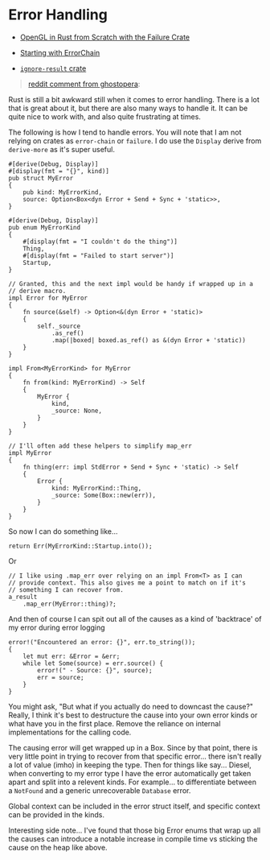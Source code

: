 # Error Handling

* [OpenGL in Rust from Scratch with the Failure Crate](https://nercury.github.io/rust/opengl/tutorial/2018/02/15/opengl-in-rust-from-scratch-08-failure.html)

* [Starting with ErrorChain](https://brson.github.io/2016/11/30/starting-with-error-chain)

* [`ignore-result` crate](https://neosmart.net/blog/2018/rust-ignore-result/)


> [reddit comment from ghostopera](https://www.reddit.com/r/rust/comments/a9wbs8/comment/ecnosdi/?st=JQ6PFPK9&sh=9214a765):

Rust is still a bit awkward still when it comes to error handling. There is a lot that is great about it, but there are also many ways to handle it. It can be quite nice to work with, and also quite frustrating at times.

The following is how I tend to handle errors. You will note that I am not relying on crates as `error-chain` or `failure`. I do use the `Display` derive from `derive-more` as it's super useful.
```
#[derive(Debug, Display)]
#[display(fmt = "{}", kind)]
pub struct MyError
{
    pub kind: MyErrorKind,
    source: Option<Box<dyn Error + Send + Sync + 'static>>,
}

#[derive(Debug, Display)]
pub enum MyErrorKind
{
    #[display(fmt = "I couldn't do the thing")]
    Thing,
    #[display(fmt = "Failed to start server")]
    Startup,
}

// Granted, this and the next impl would be handy if wrapped up in a 
// derive macro.
impl Error for MyError
{
    fn source(&self) -> Option<&(dyn Error + 'static)>
    {
        self._source
            .as_ref()
            .map(|boxed| boxed.as_ref() as &(dyn Error + 'static))
    }
}

impl From<MyErrorKind> for MyError
{
    fn from(kind: MyErrorKind) -> Self
    {
        MyError {
            kind,
            _source: None,
        }
    }
}

// I'll often add these helpers to simplify map_err
impl MyError 
{
    fn thing(err: impl StdError + Send + Sync + 'static) -> Self
    {
        Error {
            kind: MyErrorKind::Thing,
            _source: Some(Box::new(err)),
        }
    }
}
```

So now I can do something like...

```
return Err(MyErrorKind::Startup.into());
```

Or

```
// I like using .map_err over relying on an impl From<T> as I can 
// provide context. This also gives me a point to match on if it's
// something I can recover from.
a_result
    .map_err(MyError::thing)?;
```

And then of course I can spit out all of the causes as a kind of 'backtrace' of my error during error logging

```
error!("Encountered an error: {}", err.to_string());
{
    let mut err: &Error = &err;
    while let Some(source) = err.source() {
        error!(" - Source: {}", source);
        err = source;
    }
}
```

You might ask, "But what if you actually do need to downcast the cause?" Really, I think it's best to destructure the cause into your own error kinds or what have you in the first place. Remove the reliance on internal implementations for the calling code.

The causing error will get wrapped up in a Box. Since by that point, there is very little point in trying to recover from that specific error... there isn't really a lot of value (imho) in keeping the type. Then for things like say... Diesel, when converting to my error type I have the error automatically get taken apart and split into a relevent kinds.  For example... to differentiate between a `NotFound` and a generic unrecoverable `Database` error.

Global context can be included in the error struct itself, and specific context can be provided in the kinds.

Interesting side note... I've found that those big Error enums that wrap up all the causes can introduce a notable increase in compile time vs sticking the cause on the heap like above.